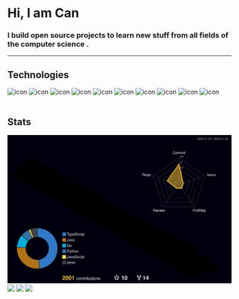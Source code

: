 # Hi, I am Can

### I build open source projects to learn new stuff from all fields of the computer science .
---

## Technologies

<div>
    <img src="https://techstack-generator.vercel.app/python-icon.svg" alt="icon" width="75"/>
    <img src="https://techstack-generator.vercel.app/react-icon.svg" alt="icon" width="75"/>
    <img src="https://techstack-generator.vercel.app/ts-icon.svg" alt="icon" width="75"/>
    <img src="https://techstack-generator.vercel.app/java-icon.svg" alt="icon" width="75"/>
    <img src="https://techstack-generator.vercel.app/js-icon.svg" alt="icon" width="75"/>
    <img src="https://techstack-generator.vercel.app/cpp-icon.svg" alt="icon" width="75"/>
    <img src="https://techstack-generator.vercel.app/docker-icon.svg" alt="icon" width="75"/>
    <img src="https://techstack-generator.vercel.app/kubernetes-icon.svg" alt="icon" width="75"/>
    <img src="https://techstack-generator.vercel.app/nginx-icon.svg" alt="icon" width="75"/>
    <img src="https://techstack-generator.vercel.app/mysql-icon.svg" alt="icon" width="75"/>
</div>

<br/>

## Stats

<img src="https://raw.githubusercontent.com/cccaaannn/readme_media/master/profile-3d-contrib/profile-night-rainbow.svg" width="800"/>

<div>
    <img src="https://github-profile-summary-cards.vercel.app/api/cards/repos-per-language?username=cccaaannn&theme=tokyonight" width="227"/>
    <img src="https://github-readme-streak-stats.herokuapp.com/?user=cccaaannn&hide_border=true&theme=tokyonight" width="343"/>
    <img src="http://github-profile-summary-cards.vercel.app/api/cards/productive-time?username=cccaaannn&theme=tokyonight&utcOffset=8" width="227"/>
</div>

